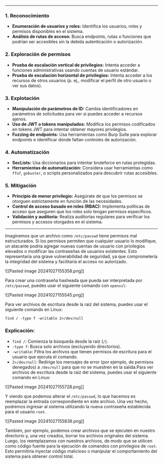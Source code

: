 
--------

### 1. **Reconocimiento**

- **Enumeración de usuarios y roles:** Identifica los usuarios, roles y permisos disponibles en el sistema.
- **Análisis de rutas de acceso:** Busca endpoints, rutas o funciones que podrían ser accesibles sin la debida autenticación o autorización.

### 2. **Exploración de permisos**

- **Prueba de escalación vertical de privilegios:** Intenta acceder a funciones administrativas usando cuentas de usuario estándar.
- **Prueba de escalación horizontal de privilegios:** Intenta acceder a los recursos de otros usuarios (p. ej., modificar el perfil de otro usuario o ver sus datos).

### 3. **Explotación**

- **Manipulación de parámetros de ID:** Cambia identificadores en parámetros de solicitudes para ver si puedes acceder a recursos ajenos.
- **Uso de JWT o tokens manipulados:** Modifica los permisos codificados en tokens JWT para intentar obtener mayores privilegios.
- **Fuzzing de endpoints:** Usa herramientas como Burp Suite para explorar endpoints e identificar dónde faltan controles de autorización.

### 4. **Automatización**

- **SecLists:** Usa diccionarios para intentar bruteforce en rutas protegidas.
- **Herramientas de automatización:** Considera usar herramientas como `ffuf`, `gobuster`, o scripts personalizados para descubrir rutas accesibles.

### 5. **Mitigación**

- **Principio de menor privilegio:** Asegúrate de que los permisos se otorguen estrictamente en función de las necesidades.
- **Control de acceso basado en roles (RBAC):** Implementa políticas de acceso que aseguren que los roles solo tengan permisos específicos.
- **Validación y auditoría:** Realiza auditorías regulares para verificar los permisos y accesos otorgados en el sistema.

----------

Imaginemos que un archivo como `/etc/passwd` tiene permisos mal estructurados. Si los permisos permiten que cualquier usuario lo modifique, un atacante podría agregar nuevas cuentas de usuario con privilegios elevados o modificar las contraseñas de usuarios existentes. Esto representaría una grave vulnerabilidad de seguridad, ya que comprometería la integridad del sistema y facilitaría el acceso no autorizado.

![[Pasted image 20241027155358.png]]

Para crear una contraseña hasheada que pueda ser interpretada por `/etc/passwd`, puedes usar el siguiente comando con `openssl`:

![[Pasted image 20241027155545.png]]

Para ver archivos de escritura desde la raíz del sistema, puedes usar el siguiente comando en Linux:

`find / -type f -writable 2>/dev/null`

### Explicación:

- `find /`: Comienza la búsqueda desde la raíz (`/`).
- `-type f`: Busca solo archivos (excluyendo directorios).
- `-writable`: Filtra los archivos que tienen permisos de escritura para el usuario que ejecuta el comando.
- `2>/dev/null`: Redirige los mensajes de error (por ejemplo, de permisos denegados) a `/dev/null` para que no se muestren en la salida.Para ver archivos de escritura desde la raíz del sistema, puedes usar el siguiente comando en Linux:

![[Pasted image 20241027155728.png]]


Y viendo que podemos alterar el `/etc/passwd`, lo que hacemos es reemplazar la entrada correspondiente en este archivo. Una vez hecho, podremos ingresar al sistema utilizando la nueva contraseña establecida para el usuario `root`.

![[Pasted image 20241027155838.png]]

También, por ejemplo, podemos crear archivos que se ejecuten en nuestro directorio y, una vez creados, borrar los archivos originales del sistema. Luego, los reemplazamos con nuestros archivos, de modo que se utilicen como código fuente para la ejecución de comandos con privilegios de `root`. Esto permitiría inyectar código malicioso o manipular el comportamiento del sistema para obtener control total.